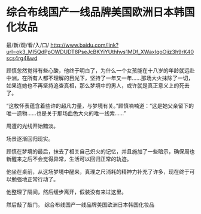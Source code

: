 # 综合布线国产一线品牌美国欧洲日本韩国化妆品

最/新/观/看/入/口/ http://www.baidu.com/link?url=ok3_Ml5QdPpOWDUDT8PseJcBKYiYUthhvs1MDf_XWaxIqoOiiz3h9rK40scs4rg4&wd

顾慎忽然觉得有些心酸，他终于明白了，为什么一个女孩能在十八岁的年龄就远赴中洲，在所有人都不理解的目光下，坚持了一年又一年……那场大火抹除了一切，如果连她也不再坚持追查真相，那么梦境中的男人，或许就是真正意义上的死去了。

“这枚怀表蕴含着些许的超凡力量，与梦境有关。”顾慎喃喃道：“这是她父亲留下的唯一遗物……也是关于那场血色大火的唯一线索……”

周遭的光线开始黯淡。

场景逐渐回归现实。

顾慎在梦境的最后，抹去了相关自己炽火的记忆，并且施加了一些暗示，确保周也新醒来之后不会觉得异常，生活可以回归正常的轨迹。

他坐在桌前，从这场梦境中醒来，真理之尺消耗的精神力补充了许多，现在终于可以勉强地正常行动了。

他整理了隔间，然后缓步离开，假装没有来过这里。

然后敲了敲门。
综合布线国产一线品牌美国欧洲日本韩国化妆品
